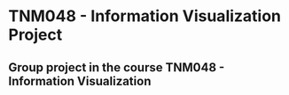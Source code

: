 # TNM048 - Information Visualization Project

## Group project in the course TNM048 - Information Visualization
